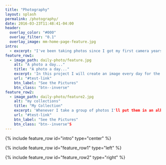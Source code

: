 ```yaml
---
title: "Photography"
layout: splash
permalink: /photography/
date: 2016-03-23T11:48:41-04:00
header:
  overlay_color: "#000"
  overlay_filter: "0.1"
  overlay_image: mm-home-page-feature.jpg
intro:
  - excerpt: "I've been taking photos since I got my first camera years ago, but really got started in 2016 with my first DSLR. Here's what I've got to show for it!"
feature_row1:
  - image_path: daily-photo/feature.jpg
    alt: "A photo a day..."
    title: "A photo a day..."
    excerpt: 'In this project I will create an image every day for the next year and see what comes out of it.'
    url: "#test-link"
    btn_label: "See the Pictures"
    btn_class: "btn--inverse"
feature_row2:
  - image_path: daily-photo/feature2.jpg
    alt: "my collections"
    title: "My Collection"
    excerpt: 'Whenever I take a group of photos I'll put them in an album here'
    url: "#test-link"
    btn_label: "See the Pictures"
    btn_class: "btn--inverse"S
---
```


{% include feature_row id="intro" type="center" %}

{% include feature_row id="feature_row1" type="left" %}

{% include feature_row id="feature_row2" type="right" %}
